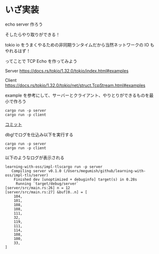 # いざ実装

echo server 作ろう

そしたらやり取りができる！

tokio
io をうまくやるための非同期ランタイムだから当然ネットワークの IO もやれるはず！

ってことで TCP Echo を作ってみよう

Server
https://docs.rs/tokio/1.32.0/tokio/index.html#examples

Client
https://docs.rs/tokio/1.32.0/tokio/net/struct.TcpStream.html#examples

example を参考にして、サーバーとクライアント、やりとりができるものを最小で作ろう

```shell
cargo run -p server
cargo run -p client
```

[コミット](https://github.com/quantum-box/learning-with-oss/commit/22d49ec482805b937474e973ec74a8b5e623250c)

dbg!でログを仕込み以下を実行する

```shell
cargo run -p server
cargo run -p client
```

以下のようなログが表示される

```shell
learning-with-oss/impl-tlscargo run -p server
   Compiling server v0.1.0 (/Users/megumish/github/learning-with-oss/impl-tls/server)
    Finished dev [unoptimized + debuginfo] target(s) in 0.28s
     Running `target/debug/server`
[server/src/main.rs:26] n = 12
[server/src/main.rs:27] &buf[0..n] = [
    104,
    101,
    108,
    108,
    111,
    32,
    119,
    111,
    114,
    108,
    100,
    33,
]
```
